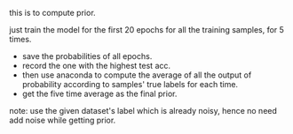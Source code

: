 this is to compute prior.

just train the model for the first 20 epochs for all the training samples, for 5 times.
- save the probabilities of all epochs. 
- record the one with the highest test acc.
- then use anaconda to compute the average of all the output of probability according to samples' true labels for each time.
- get the five time average as the final prior.

note: use the given dataset's label which is already noisy, hence no need add noise while getting prior.
